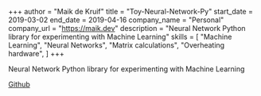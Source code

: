 +++
author = "Maik de Kruif"
title = "Toy-Neural-Network-Py"
start_date = 2019-03-02
end_date = 2019-04-16
company_name = "Personal"
company_url = "https://maik.dev"
description = "Neural Network Python library for experimenting with Machine Learning"
skills = [
    "Machine Learning",
    "Neural Networks",
    "Matrix calculations",
    "Overheating hardware",
]
+++

Neural Network Python library for experimenting with Machine Learning

[Github](https://github.com/maikka39/Toy-Neural-Network-Py)
